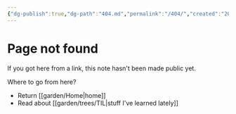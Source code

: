 ```yaml
---
{"dg-publish":true,"dg-path":"404.md","permalink":"/404/","created":"2025-02-20T21:14:46.713-05:00","updated":"2025-02-20T21:17:55.836-05:00"}
---
```


# Page not found

If you got here from a link, this note hasn't been made public yet.

Where to go from here?
* Return [[garden/Home\|home]]
* Read about [[garden/trees/TIL\|stuff I've learned lately]]
